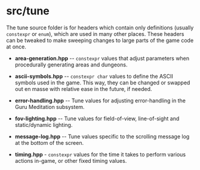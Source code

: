 # src/tune

The tune source folder is for headers which contain only definitions (usually `constexpr` or `enum`), which are used in many other places. These headers can be
tweaked to make sweeping changes to large parts of the game code at once.

* **area-generation.hpp** -- `constexpr` values that adjust parameters when procedurally generating areas and dungeons.

* **ascii-symbols.hpp** -- `constexpr char` values to define the ASCII symbols used in the game. This way, they can be changed or swapped out en masse with
relative ease in the future, if needed.

* **error-handling.hpp** -- Tune values for adjusting error-handling in the Guru Meditation subsystem.

* **fov-lighting.hpp** -- Tune values for field-of-view, line-of-sight and static/dynamic lighting.

* **message-log.hpp** -- Tune values specific to the scrolling message log at the bottom of the screen.

* **timing.hpp** - `constexpr` values for the time it takes to perform various actions in-game, or other fixed timing values.
